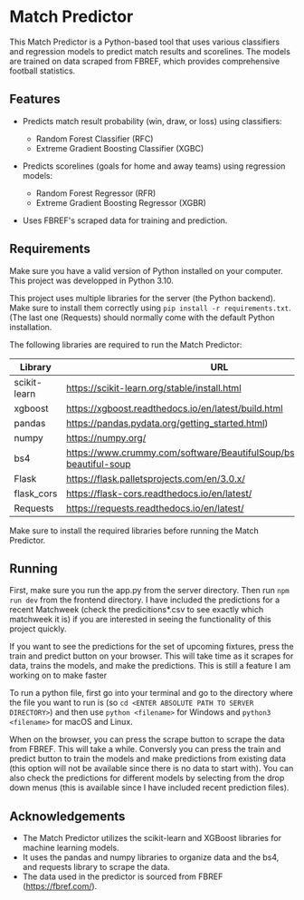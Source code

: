 # Match Predictor

This Match Predictor is a Python-based tool that uses various classifiers and regression models to predict match results and scorelines. The models are trained on data scraped from FBREF, which provides comprehensive football statistics.

## Features

- Predicts match result probability (win, draw, or loss) using classifiers:
  - Random Forest Classifier (RFC)
  - Extreme Gradient Boosting Classifier (XGBC)

- Predicts scorelines (goals for home and away teams) using regression models:
  - Random Forest Regressor (RFR)
  - Extreme Gradient Boosting Regressor (XGBR)

- Uses FBREF's scraped data for training and prediction.

## Requirements

Make sure you have a valid version of Python installed on your computer. This project was developped in 
Python 3.10. 

This project uses multiple libraries for the server (the Python backend). Make sure
to install them correctly using  `pip install -r requirements.txt`. (The last one (Requests) should
normally come with the default Python installation.

The following libraries are required to run the Match Predictor:

| Library | URL |
| ------- | ------------ |
| scikit-learn | https://scikit-learn.org/stable/install.html | 
| xgboost | https://xgboost.readthedocs.io/en/latest/build.html | 
| pandas | https://pandas.pydata.org/getting_started.html) | 
| numpy | https://numpy.org/ |
| bs4 | https://www.crummy.com/software/BeautifulSoup/bs4/doc/#installing-beautiful-soup | 
| Flask | https://flask.palletsprojects.com/en/3.0.x/ |
| flask_cors | https://flask-cors.readthedocs.io/en/latest/ |
| Requests | https://requests.readthedocs.io/en/latest/ |

Make sure to install the required libraries before running the Match Predictor.

## Running

First, make sure you run the app.py from the server directory. Then run `npm run dev` from the 
frontend directory. I have included the predictions for a recent Matchweek (check the predicitions*.csv to see exactly which matchweek it is) if you are interested in seeing the functionality of this project quickly. 

If you want to see the predictions for the set of upcoming fixtures, press the train and predict button on your browser.
This will take time as it scrapes for data, trains the models, and make the predictions. This is still a feature 
I am working on to make faster

To run a python file, first go into your terminal and go to the directory where the file you want to 
run is (so `cd <ENTER ABSOLUTE PATH TO SERVER DIRECTORY>`) and then use `python <filename>` for Windows and 
`python3 <filename>` for macOS and Linux.

When on the browser, you can press the scrape button to scrape the data from FBREF. This will take a while. Conversly you can press the train and predict button to train the models and make predictions from existing data (this option will not be available since there is no data to start with). You can also check the predictions for different models by selecting from the drop down menus (this is available since I have included recent prediction files).

## Acknowledgements

- The Match Predictor utilizes the scikit-learn and XGBoost libraries for machine learning models.
- It uses the pandas and numpy libraries to organize data and the bs4, and requests library to scrape the data.
- The data used in the predictor is sourced from FBREF (https://fbref.com/).
